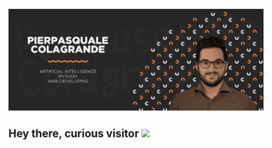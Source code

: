 [![Description banner](https://raw.githubusercontent.com/pierclgr/pierclgr/main/images/banner_dark.png)](https://www.pierpasqualecolagrande.com)

## Hey there, curious visitor <img src="https://raw.githubusercontent.com/pierclgr/pierclgr/main/images/wave.png" width="30px">

<!--
**pierclgr/pierclgr** is a ✨ _special_ ✨ repository because its `README.md` (this file) appears on your GitHub profile.

Here are some ideas to get you started:

- 🔭 I’m currently working on ...
- 🌱 I’m currently learning ...
- 👯 I’m looking to collaborate on ...
- 🤔 I’m looking for help with ...
- 💬 Ask me about ...
- 📫 How to reach me: ...
- 😄 Pronouns: ...
- ⚡ Fun fact: ...
-->
